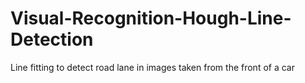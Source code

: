 # Visual-Recognition-Hough-Line-Detection
Line fitting to detect road lane in images taken from the front of a car

